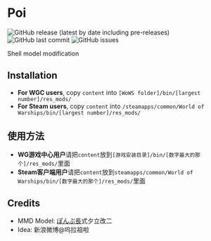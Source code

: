 ﻿# Poi

![GitHub release (latest by date including pre-releases)](https://img.shields.io/github/v/release/SEA-group/DanColle-Yuudachi?include_prereleases)
![GitHub last commit](https://img.shields.io/github/last-commit/SEA-group/DanColle-Yuudachi)
![GitHub issues](https://img.shields.io/github/issues-raw/SEA-group/DanColle-Yuudachi)

Shell model modification

## Installation
* **For WGC users**, copy `content` into `[WoWS folder]/bin/[largest number]/res_mods/`
* **For Steam users**, copy `content` into `/steamapps/common/World of Warships/bin/[largest number]/res_mods/`

## 使用方法
* **WG游戏中心用户**请把`content`放到`[游戏安装目录]/bin/[数字最大的那个]/res_mods/`里面
* **Steam客户端用户**请把`content`放到`steamapps/common/World of Warships/bin/[数字最大的那个]/res_mods/`里面

## Credits
* MMD Model: [ぽんぷ長](https://twitter.com/paint002)式夕立改二
* Idea: 新浪微博@呜拉祖啦